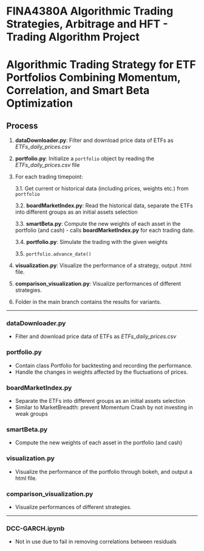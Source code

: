 # FINA4380A Algorithmic Trading Strategies, Arbitrage and HFT - Trading Algorithm Project    
# Algorithmic Trading Strategy for ETF Portfolios Combining Momentum, Correlation, and Smart Beta Optimization 


## Process
1. **dataDownloader.py**: Filter and download price data of ETFs as *ETFs_daily_prices.csv*
   
2. **portfolio.py**: Initialize a `portfolio` object by reading the *ETFs_daily_prices.csv* file
   
3. For each trading timepoint:
   
    3.1. Get current or historical data (including prices, weights etc.) from `portfolio`
   
    3.2. **boardMarketIndex.py**: Read the historical data, separate the ETFs into different groups as an initial assets selection
   
    3.3. **smartBeta.py**: Compute the new weights of each asset in the portfolio (and cash)
         - calls **boardMarketIndex.py** for each trading date. 
   
    3.4. **portfolio.py**: Simulate the trading with the given weights
   
    3.5. `portfolio.advance_date()`
   
4. **visualization.py**: Visualize the performance of a strategy, output .html file.

5. **comparison_visualization.py**: Visualize performances of different strategies.

6. Folder in the main branch contains the results for variants.

-----------------------------------------------------------------------------

### dataDownloader.py
- Filter and download price data of ETFs as *ETFs_daily_prices.csv*

### portfolio.py
- Contain class Portfolio for backtesting and recording the performance.
- Handle the changes in weights affected by the fluctuations of prices.

### boardMarketIndex.py
- Separate the ETFs into different groups as an initial assets selection
- Similar to MarketBreadth: prevent Momentum Crash by not investing in weak groups

### smartBeta.py
- Compute the new weights of each asset in the portfolio (and cash)    

### visualization.py
- Visualize the performance of the portfolio through bokeh, and output a html file.

### comparison_visualization.py
- Visualize performances of different strategies.
-----------------------------------------------------------------------------

### DCC-GARCH.ipynb
- Not in use due to fail in removing correlations between residuals
